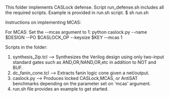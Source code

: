 This folder implements CASLock defense.
Script run_defense.sh includes all the required scripts.
Example is provided in run.sh script.
	$ sh run.sh


Instructions on implementing MCAS:

For MCAS: Set the --mcas argument to 1:
python caslock.py --name $DESIGN --PO $CASLOCK_OP --keysize $KEY --mcas 1

Scripts in the folder:
1. synthesis_2ip.tcl --> Synthesizes the Verilog design using only two-input standard gates such as AND,OR,NAND,OR,etc in addition to NOT and BUF.
2. dc_fanin_cone.tcl --> Extracts fanin logic cone given a net/output.
3. caslock.py       --> Produces locked CASLock,MCAS, or AntiSAT benchmarks depending on the parameter set on 'mcas' argument.
4. run.sh file provides an example to get started.
